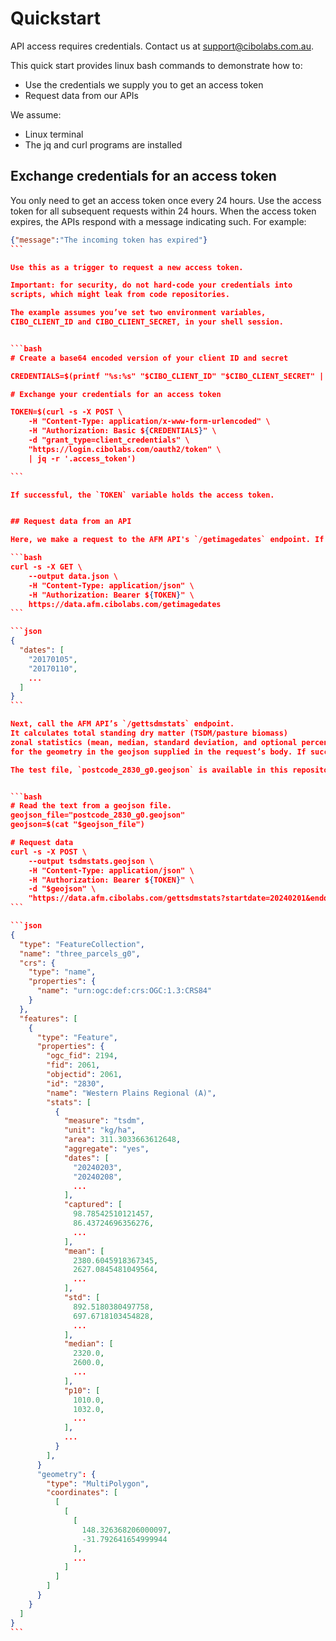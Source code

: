 # Quickstart

API access requires credentials.
Contact us at [support@cibolabs.com.au](mailto:support@cibolabs.com.au).

This quick start provides linux bash commands to demonstrate how to: 
- Use the credentials we supply you to get an access token
- Request data from our APIs 

We assume: 
- Linux terminal 
- The jq and curl programs are installed 

## Exchange credentials for an access token

You only need to get an access token once every 24 hours.
Use the access token for all subsequent requests within 24 hours.
When the access token expires, the APIs respond with a message indicating such.
For example:

````json
{"message":"The incoming token has expired"}
```

Use this as a trigger to request a new access token.

Important: for security, do not hard-code your credentials into
scripts, which might leak from code repositories. 

The example assumes you’ve set two environment variables,
CIBO_CLIENT_ID and CIBO_CLIENT_SECRET, in your shell session. 


```bash 
# Create a base64 encoded version of your client ID and secret 

CREDENTIALS=$(printf "%s:%s" "$CIBO_CLIENT_ID" "$CIBO_CLIENT_SECRET" | base64 -w 0)

# Exchange your credentials for an access token  

TOKEN=$(curl -s -X POST \ 
    -H "Content-Type: application/x-www-form-urlencoded" \ 
    -H "Authorization: Basic ${CREDENTIALS}" \ 
    -d "grant_type=client_credentials" \ 
    "https://login.cibolabs.com/oauth2/token" \
    | jq -r '.access_token') 

``` 

If successful, the `TOKEN` variable holds the access token.


## Request data from an API

Here, we make a request to the AFM API's `/getimagedates` endpoint. If successful, `data.json` will contain the dates for the available images. You’ll need the `TOKEN` variable created above. 

```bash
curl -s -X GET \ 
    --output data.json \ 
    -H "Content-Type: application/json" \ 
    -H "Authorization: Bearer ${TOKEN}" \ 
    https://data.afm.cibolabs.com/getimagedates 
```

```json
{
  "dates": [
    "20170105",
    "20170110",
    ...
  ]
}
```

Next, call the AFM API’s `/gettsdmstats` endpoint.
It calculates total standing dry matter (TSDM/pasture biomass)
zonal statistics (mean, median, standard deviation, and optional percentiles)
for the geometry in the geojson supplied in the request’s body. If successful, the result (a geojson) is placed in `tsdmstats.geojson`.

The test file, `postcode_2830_g0.geojson` is available in this repository.


```bash
# Read the text from a geojson file. 
geojson_file="postcode_2830_g0.geojson" 
geojson=$(cat "$geojson_file")  

# Request data 
curl -s -X POST \ 
    --output tsdmstats.geojson \ 
    -H "Content-Type: application/json" \ 
    -H "Authorization: Bearer ${TOKEN}" \ 
    -d "$geojson" \ 
    "https://data.afm.cibolabs.com/gettsdmstats?startdate=20240201&enddate=20241231&percentiles=10,25,50,75,90" 
```

```json
{
  "type": "FeatureCollection",
  "name": "three_parcels_g0",
  "crs": {
    "type": "name",
    "properties": {
      "name": "urn:ogc:def:crs:OGC:1.3:CRS84"
    }
  },
  "features": [
    {
      "type": "Feature",
      "properties": {
        "ogc_fid": 2194,
        "fid": 2061,
        "objectid": 2061,
        "id": "2830",
        "name": "Western Plains Regional (A)",
        "stats": [
          {
            "measure": "tsdm",
            "unit": "kg/ha",
            "area": 311.3033663612648,
            "aggregate": "yes",
            "dates": [
              "20240203",
              "20240208",
              ...
            ],
            "captured": [
              98.78542510121457,
              86.43724696356276,
              ...
            ],
            "mean": [
              2380.6045918367345,
              2627.0845481049564,
              ...
            ],
            "std": [
              892.5180380497758,
              697.6718103454828,
              ...
            ],
            "median": [
              2320.0,
              2600.0,
              ...
            ],
            "p10": [
              1010.0,
              1032.0,
              ...
            ],
            ...
          }
        ],
      }
      "geometry": {
        "type": "MultiPolygon",
        "coordinates": [
          [
            [
              [
                148.326368206000097,
                -31.792641654999944
              ],
              ...
            ]
          ]
        ]
      }
    }
  ]
}
```
